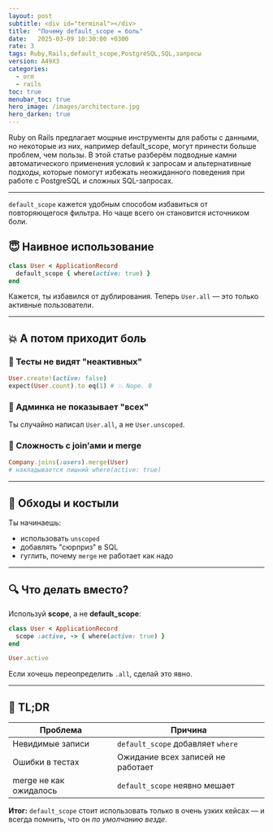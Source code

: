 ```yaml
---
layout: post
subtitle: <div id="terminal"></div>
title:  "Почему default_scope = боль"
date:   2025-03-09 10:30:00 +0300
rate: 3
tags: Ruby,Rails,default_scope,PostgreSQL,SQL,запросы
version: A49X3
categories:
  - orm
  - rails
toc: true
menubar_toc: true
hero_image: /images/architecture.jpg
hero_darken: true
---
```

Ruby on Rails предлагает мощные инструменты для работы с данными, но некоторые из них, например default_scope, могут принести больше проблем, чем пользы. В этой статье разберём подводные камни автоматического применения условий к запросам и альтернативные подходы, которые помогут избежать неожиданного поведения при работе с PostgreSQL и сложных SQL-запросах.

---
`default_scope` кажется удобным способом избавиться от повторяющегося фильтра. Но чаще всего он становится источником боли.

## 😇 Наивное использование

```ruby
class User < ApplicationRecord
  default_scope { where(active: true) }
end
````

Кажется, ты избавился от дублирования. Теперь `User.all` — это только активные пользователи.

---

## 💥 А потом приходит боль

### 📌 Тесты не видят "неактивных"

```ruby
User.create!(active: false)
expect(User.count).to eq(1) # 💥 Nope. 0
```

### 📌 Админка не показывает "всех"

Ты случайно написал `User.all`, а не `User.unscoped`.

### 📌 Сложность с join’ами и merge

```ruby
Company.joins(:users).merge(User)
# накладывается лишний where(active: true)
```

---

## 🧯 Обходы и костыли

Ты начинаешь:

* использовать `unscoped`
* добавлять "сюрприз" в SQL
* гуглить, почему `merge` не работает как надо

---

## 🔍 Что делать вместо?

Используй **scope**, а не **default\_scope**:

```ruby
class User < ApplicationRecord
  scope :active, -> { where(active: true) }
end

User.active
```

Если хочешь переопределить `.all`, сделай это явно.

---

## 🚨 TL;DR

| Проблема               | Причина                           |
| ---------------------- | --------------------------------- |
| Невидимые записи       | `default_scope` добавляет `where` |
| Ошибки в тестах        | Ожидание всех записей не работает |
| merge не как ожидалось | `default_scope` неявно мешает     |

**Итог:** `default_scope` стоит использовать только в очень узких кейсах — и всегда помнить, что он *по умолчанию везде*.

